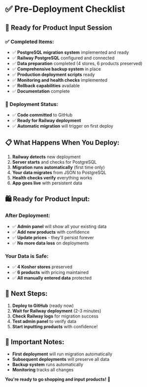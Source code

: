# ✅ Pre-Deployment Checklist

## 🎯 **Ready for Product Input Session**

### **✅ Completed Items:**
- ✅ **PostgreSQL migration system** implemented and ready
- ✅ **Railway PostgreSQL** configured and connected
- ✅ **Data preparation** completed (4 stores, 6 products preserved)
- ✅ **Comprehensive backup system** in place
- ✅ **Production deployment scripts** ready
- ✅ **Monitoring and health checks** implemented
- ✅ **Rollback capabilities** available
- ✅ **Documentation** complete

### **🚀 Deployment Status:**
- ✅ **Code committed** to GitHub
- ✅ **Ready for Railway deployment**
- ✅ **Automatic migration** will trigger on first deploy

## 📋 **What Happens When You Deploy:**

1. **Railway detects** new deployment
2. **Server starts** and checks for PostgreSQL
3. **Migration runs automatically** (first time only)
4. **Your data migrates** from JSON to PostgreSQL
5. **Health checks verify** everything works
6. **App goes live** with persistent data

## 🛍️ **Ready for Product Input:**

### **After Deployment:**
- ✅ **Admin panel** will show all your existing data
- ✅ **Add new products** with confidence
- ✅ **Update prices** - they'll persist forever
- ✅ **No more data loss** on deployments

### **Your Data is Safe:**
- ✅ **4 Kosher stores** preserved
- ✅ **6 products** with pricing maintained
- ✅ **All manually entered data** protected

## 🎯 **Next Steps:**

1. **Deploy to GitHub** (ready now)
2. **Wait for Railway deployment** (2-3 minutes)
3. **Check Railway logs** for migration success
4. **Test admin panel** to verify data
5. **Start inputting products** with confidence!

## 🚨 **Important Notes:**

- **First deployment** will run migration automatically
- **Subsequent deployments** will preserve all data
- **Backup system** runs automatically
- **Monitoring** tracks all changes

**You're ready to go shopping and input products!** 🛒
